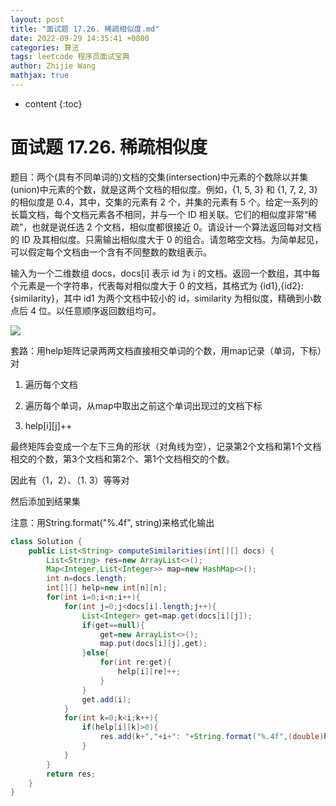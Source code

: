 ```yaml
---
layout: post
title: "面试题 17.26. 稀疏相似度.md"
date: 2022-09-29 14:35:41 +0800
categories: 算法
tags: leetcode 程序员面试宝典
author: Zhijie Wang
mathjax: true
---
```



* content
{:toc}














# 面试题 17.26. 稀疏相似度

题目：两个(具有不同单词的)文档的交集(intersection)中元素的个数除以并集(union)中元素的个数，就是这两个文档的相似度。例如，{1, 5, 3} 和 {1, 7, 2, 3} 的相似度是 0.4，其中，交集的元素有 2 个，并集的元素有 5 个。给定一系列的长篇文档，每个文档元素各不相同，并与一个 ID 相关联。它们的相似度非常“稀疏”，也就是说任选 2 个文档，相似度都很接近 0。请设计一个算法返回每对文档的 ID 及其相似度。只需输出相似度大于 0 的组合。请忽略空文档。为简单起见，可以假定每个文档由一个含有不同整数的数组表示。

输入为一个二维数组 docs，docs[i] 表示 id 为 i 的文档。返回一个数组，其中每个元素是一个字符串，代表每对相似度大于 0 的文档，其格式为 {id1},{id2}: {similarity}，其中 id1 为两个文档中较小的 id，similarity 为相似度，精确到小数点后 4 位。以任意顺序返回数组均可。

![](D:/下载/youdaonote-pull-master/youdaonote-pull-master/youdaonote/youdaonote-images/WEBRESOURCE735437d41ac7766a96af5c1e7e61cf26.png)

套路：用help矩阵记录两两文档直接相交单词的个数，用map记录（单词，下标）对

1. 遍历每个文档

1. 遍历每个单词，从map中取出之前这个单词出现过的文档下标

1. help[i][j]++

最终矩阵会变成一个左下三角的形状（对角线为空），记录第2个文档和第1个文档相交的个数，第3个文档和第2个、第1个文档相交的个数。

因此有（1，2）、（1. 3）等等对

然后添加到结果集

注意：用String.format("%.4f", string)来格式化输出

```java
class Solution {
    public List<String> computeSimilarities(int[][] docs) {
        List<String> res=new ArrayList<>();
        Map<Integer,List<Integer>> map=new HashMap<>();
        int n=docs.length;
        int[][] help=new int[n][n];
        for(int i=0;i<n;i++){
            for(int j=0;j<docs[i].length;j++){
                List<Integer> get=map.get(docs[i][j]);
                if(get==null){
                    get=new ArrayList<>();
                    map.put(docs[i][j],get);
                }else{
                    for(int re:get){
                        help[i][re]++;
                    }
                }
                get.add(i);
            }
            for(int k=0;k<i;k++){
                if(help[i][k]>0){
                    res.add(k+","+i+": "+String.format("%.4f",(double)help[i][k]/(docs[i].length+docs[k].length-help[i][k])));
                }
            }
        }
        return res;
    }
}
```

